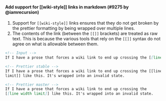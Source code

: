 #### Add support for [[wiki-style]] links in markdown (#9275 by @iamrecursion)

<!-- Optional description if it makes sense. -->

1.  Support for `[[wiki-style]]` links ensures that they do not get broken by
    the prettier formatting by being wrapped over multiple lines.
2.  The contents of the link (between the `[[]]` brackets) are treated as raw
    text. This is because the various tools that rely on the `[[]]` syntax do not
    agree on what is allowable between them.

<!-- prettier-ignore -->
```markdown
<!-- Input -->
If I have a prose that forces a wiki link to end up crossing the [[line width limit]] like this. It's wrapped into an invalid state.

<!-- Prettier stable -->
If I have a prose that forces a wiki link to end up crossing the [[line width
limit]] like this. It's wrapped into an invalid state.

<!-- Prettier master -->
If I have a prose that forces a wiki link to end up crossing the
[[line width limit]] like this. It's wrapped into an invalid state.
```
